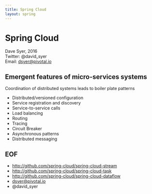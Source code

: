 ```yaml
---
title: Spring Cloud
layout: spring
---
```

# Spring Cloud

Dave Syer, 2016  
Twitter: @david_syer  
Email: dsyer@pivotal.io

## Emergent features of micro-services systems

Coordination of distributed systems leads to boiler plate patterns

* Distributed/versioned configuration
* Service registration and discovery
* Service-to-service calls
* Load balancing
* Routing
* Tracing
* Circuit Breaker
* Asynchronous patterns
* Distributed messaging

## EOF

* http://github.com/spring-cloud/spring-cloud-stream
* http://github.com/spring-cloud/spring-cloud-task
* http://github.com/spring-cloud/spring-cloud-dataflow
* dsyer@pivotal.io
* @david_syer
